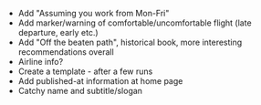
- Add "Assuming you work from Mon-Fri"
- Add marker/warning of comfortable/uncomfortable flight (late departure, early etc.)
- Add "Off the beaten path", historical book, more interesting recommendations overall
- Airline info?
- Create a template - after a few runs
- Add published-at information at home page
- Catchy name and subtitle/slogan